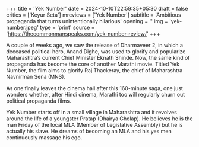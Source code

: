 +++
title = 'Yek Number'
date = 2024-10-10T22:59:35+05:30
draft = false
critics = ['Keyur Seta']
mreviews = ['Yek Number']
subtitle = 'Ambitious propaganda that turns unintentionally hilarious'
opening = ''
img = 'yek-number.jpeg'
type = 'print'
source = 'https://thecommonmanspeaks.com/yek-number-review/'
+++

A couple of weeks ago, we saw the release of Dharmaveer 2, in which a deceased political hero, Anand Dighe, was used to glorify and popularize Maharashtra’s current Chief Minister Eknath Shinde. Now, the same kind of propaganda has become the core of another Marathi movie. Titled Yek Number, the film aims to glorify Raj Thackeray, the chief of Maharashtra Navnirman Sena (MNS).

As one finally leaves the cinema hall after this 160-minute saga, one just wonders whether, after Hindi cinema, Marathi too will regularly churn out political propaganda films.

Yek Number starts off in a small village in Maharashtra and it revolves around the life of a youngster Pratap (Dhairya Gholap). He believes he is the man Friday of the local MLA (Member of Legislative Assembly) but he is actually his slave. He dreams of becoming an MLA and his yes men continuously massage his ego.
